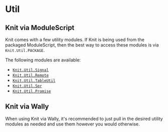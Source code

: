 # Util

## Knit via ModuleScript
Knit comes with a few utility modules. If Knit is being used from the packaged
ModuleScript, then the best way to access these modules is via `Knit.Util.PACKAGE`.

The following modules are available:

- [`Knit.Util.Signal`](https://sleitnick.github.io/RbxUtil/api/Signal)
- [`Knit.Util.Remote`](https://sleitnick.github.io/RbxUtil/api/Remote)
- [`Knit.Util.TableUtil`](https://sleitnick.github.io/RbxUtil/api/TableUtil)
- [`Knit.Util.Ser`](https://sleitnick.github.io/RbxUtil/api/Ser)
- [`Knit.Util.Promise`](https://eryn.io/roblox-lua-promise/api/Promise)

## Knit via Wally
When using Knit via Wally, it's recommended to just pull in the desired utility
modules as needed and use them however you would otherwise.
